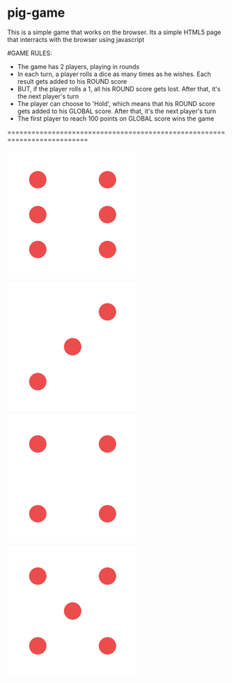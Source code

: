 # pig-game
This is a simple game that works on the browser. Its a simple HTML5 page that interracts with the browser using javascript

#GAME RULES:
- The game has 2 players, playing in rounds
- In each turn, a player rolls a dice as many times as he wishes. Each result gets added to his ROUND score
- BUT, if the player rolls a 1, all his ROUND score gets lost. After that, it's the next player's turn
- The player can choose to 'Hold', which means that his ROUND score gets added to his GLOBAL score. After that, it's the next player's turn
- The first player to reach 100 points on GLOBAL score wins the game

==========================================================================


![Dice 6](https://github.com/martinsewere/pig-game/blob/master/dice-6.png)
![Dice 3](https://github.com/martinsewere/pig-game/blob/master/dice-3.png)
![Dice 4](https://github.com/martinsewere/pig-game/blob/master/dice-4.png)
![Dice 5](https://github.com/martinsewere/pig-game/blob/master/dice-5.png)

